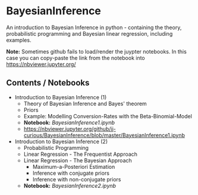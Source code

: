 # BayesianInference
An introduction to Bayesian Inference in python - containing the theory, probabilistic programming and Bayesian linear regression, including examples. 
  
**Note:** Sometimes github fails to load/render the juypter notebooks. In this case you can copy-paste the link from the notebook into https://nbviewer.jupyter.org/

## Contents / Notebooks
* Introduction to Bayesian Inference (1)  
  * Theory of Bayesian Inference and Bayes' theorem  
  * Priors  
  * Example: Modelling Conversion-Rates with the Beta-Binomial-Model  
  * **Notebook:** *BayesianInference1.ipynb*  
  * https://nbviewer.jupyter.org/github/jj-curious/BayesianInference/blob/master/BayesianInference1.ipynb
* Introduction to Bayesian Inference (2)  
  * Probabilistic Programming  
  * Linear Regression - The Frequentist Approach  
  * Linear Regression - The Bayesian Approach  
    * Maximum-a-Posteriori Estimation  
    * Inference with conjugate priors  
    * Inference with non-conjugate priors  
  * **Notebook:** *BayesianInference2.ipynb*  
